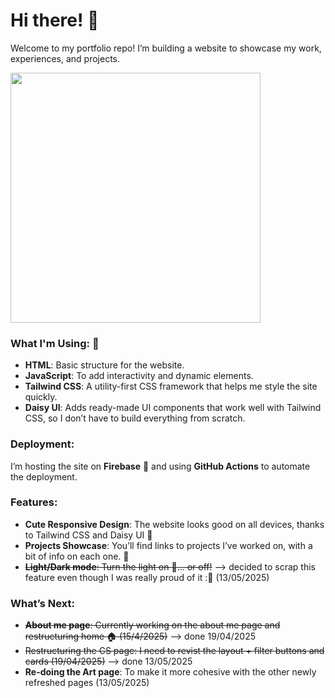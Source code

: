 # Hi there! :wave:

Welcome to my portfolio repo! I’m building a website to showcase my work, experiences, and projects.

<img src="https://github.com/user-attachments/assets/6d2deb66-1064-404f-868a-8561f1d1563d" height="400">

### What I'm Using: :wrench:
- **HTML**: Basic structure for the website. 
- **JavaScript**: To add interactivity and dynamic elements.
- **Tailwind CSS**: A utility-first CSS framework that helps me style the site quickly.
- **Daisy UI**: Adds ready-made UI components that work well with Tailwind CSS, so I don’t have to build everything from scratch. 

### Deployment:
I’m hosting the site on **Firebase** 🚀 and using **GitHub Actions** to automate the deployment.

### Features:
- **Cute Responsive Design**: The website looks good on all devices, thanks to Tailwind CSS and Daisy UI :blossom:
- **Projects Showcase**: You’ll find links to projects I’ve worked on, with a bit of info on each one. :memo:
- ~~**Light/Dark mode**: Turn the light on :flashlight:... or off!~~ --> decided to scrap this feature even though I was really proud of it :🥹 (13/05/2025)

### What’s Next:
- ~~**About me page**: Currently working on the about me page and restructuring home 🏠 (15/4/2025)~~ --> done 19/04/2025
- ~~Restructuring the CS page: I need to revist the layout + filter buttons and cards (19/04/2025)~~ --> done 13/05/2025
- **Re-doing the Art page**: To make it more cohesive with the other newly refreshed pages (13/05/2025)
